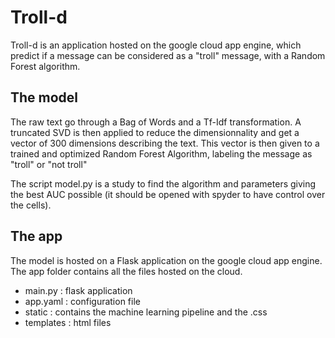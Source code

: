 # Troll-d

Troll-d is an application hosted on the google cloud app engine, which predict if a message can be considered as a  "troll" message, with a Random Forest algorithm.

## The model

The raw text go through a Bag of Words and a Tf-Idf transformation. A truncated SVD is then applied to reduce the dimensionnality and get a vector of 300 dimensions describing the text. This vector is then given to a trained and optimized Random Forest Algorithm, labeling the message as "troll" or "not troll" 

The script model.py is a study to find the algorithm and parameters giving the best AUC possible (it should be opened with spyder to have control over the cells).

## The app

The model is hosted on a Flask application on the google cloud app engine. The app folder contains all the files hosted on the cloud.

* main.py : flask application
* app.yaml : configuration file
* static : contains the machine learning pipeline and the .css
* templates : html files

